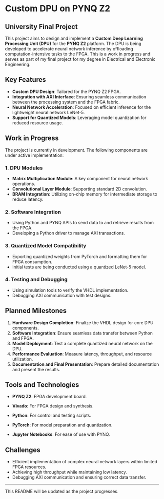 # Custom DPU on PYNQ Z2

## University Final Project

This project aims to design and implement a **Custom Deep Learning Processing Unit (DPU)** for the **PYNQ Z2** platform. The DPU is being developed to accelerate neural network inference by offloading computation-intensive tasks to the FPGA. This is a work in progress and serves as part of my final project for my degree in Electrical and Electronic Engineering.

## Key Features

- **Custom DPU Design**: Tailored for the PYNQ Z2 FPGA.
- **Integration with AXI Interface**: Ensuring seamless communication between the processing system and the FPGA fabric.
- **Neural Network Acceleration**: Focused on efficient inference for the lightweight neural network LeNet-5.
- **Support for Quantized Models**: Leveraging model quantization for reduced resource usage.

## Work in Progress

The project is currently in development. The following components are under active implementation:

### 1. **DPU Modules**

- **Matrix Multiplication Module**: A key component for neural network operations.
- **Convolutional Layer Module**: Supporting standard 2D convolution.
- **BRAM Integration**: Utilizing on-chip memory for intermediate storage to reduce latency.

### 2. **Software Integration**

- Using Python and PYNQ APIs to send data to and retrieve results from the FPGA.
- Developing a Python driver to manage AXI transactions.

### 3. **Quantized Model Compatibility**

- Exporting quantized weights from PyTorch and formatting them for FPGA consumption.
- Initial tests are being conducted using a quantized LeNet-5 model.

### 4. **Testing and Debugging**

- Using simulation tools to verify the VHDL implementation.
- Debugging AXI communication with test designs.

## Planned Milestones

1. **Hardware Design Completion**: Finalize the VHDL design for core DPU components.
2. **Software Integration**: Ensure seamless data transfer between Python and FPGA.
3. **Model Deployment**: Test a complete quantized neural network on the DPU.
4. **Performance Evaluation**: Measure latency, throughput, and resource utilization.
5. **Documentation and Final Presentation**: Prepare detailed documentation and present the results.

## Tools and Technologies

- **PYNQ Z2**: FPGA development board.

- **Vivado**: For FPGA design and synthesis.

- **Python**: For control and testing scripts.

- **PyTorch**: For model preparation and quantization.

- **Jupyter Notebooks**: For ease of use with PYNQ.

## Challenges

- Efficient implementation of complex neural network layers within limited FPGA resources.
- Achieving high throughput while maintaining low latency.
- Debugging AXI communication and ensuring correct data transfer.

---

This README will be updated as the project progresses.

